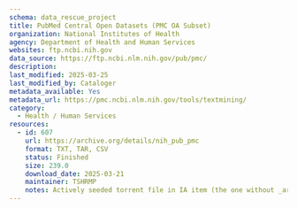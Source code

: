 ```yaml
---
schema: data_rescue_project 
title: PubMed Central Open Datasets (PMC OA Subset)
organization: National Institutes of Health
agency: Department of Health and Human Services
websites: ftp.ncbi.nih.gov
data_source: https://ftp.ncbi.nlm.nih.gov/pub/pmc/
description: 
last_modified: 2025-03-25
last_modified_by: Cataloger
metadata_available: Yes
metadata_url: https://pmc.ncbi.nlm.nih.gov/tools/textmining/
category:
  - Health / Human Services
resources:
  - id: 607
    url: https://archive.org/details/nih_pub_pmc
    format: TXT, TAR, CSV
    status: Finished
    size: 239.0
    download_date: 2025-03-21
    maintainer: TSHRMP
    notes: Actively seeded torrent file in IA item (the one without _archive).  Direct file upload in process.Additional torrent location https//academictorrents.com/details/1eff24113fe7c99b696c3e6d5bb3de0f174ac378
---
```

